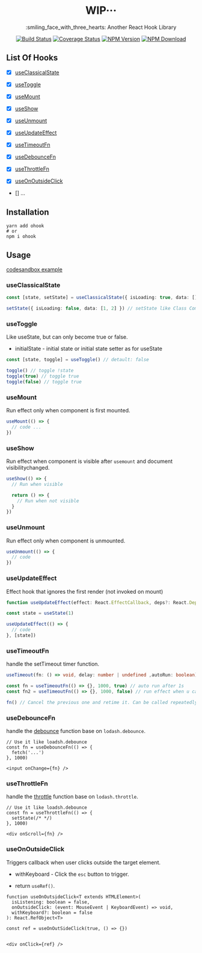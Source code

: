 <h1 align='center'>WIP···</h1>

<p align='center'>:smiling_face_with_three_hearts: Another React Hook Library</p>

<div align="center">

[![Build Status](https://img.shields.io/github/workflow/status/shiyiya/ohook/main.svg)](https://github.com/shiyiya/ohook/actions)
[![Coverage Status](https://coveralls.io/repos/github/shiyiya/ohook/badge.svg?branch=main)](https://coveralls.io/github/shiyiya/ohook?branch=main)
[![NPM Version](https://img.shields.io/npm/v/ohook.svg)](https://npmjs.com/package/ohook)
[![NPM Download](https://img.shields.io/npm/dt/ohook.svg)](https://npmjs.com/package/ohook)

</div>

## List Of Hooks

- [x] [useClassicalState](#useClassicalState)
- [x] [useToggle](#useToggle)

- [x] [useMount](#useMount)
- [x] [useShow](#useShow)
- [x] [useUnmount](#useUnmount)
- [x] [useUpdateEffect](#useUpdateEffect)

- [x] [useTimeoutFn](#useTimeoutFn)
- [x] [useDebounceFn](#useDebounceFn)
- [x] [useThrottleFn](#useThrottleFn)
- [x] [useOnOutsideClick](#useOnOutsideClick)
- [] ...

## Installation

```shell
yarn add ohook
# or
npm i ohook
```

## Usage

[codesandbox example](https://codesandbox.io/s/ohook-online-k8eoc?file=/src/App.tsx)

### useClassicalState

```ts
const [state, setState] = useClassicalState({ isLoading: true, data: [] })

setState({ isLoading: false, data: [1, 2] }) // setState like Class Component
```

### useToggle

Like useState, but can only become true or false.

- initialState <boolean> - initial state or initial state setter as for useState

```ts
const [state, toggle] = useToggle() // detault: false

toggle() // toggle !state
toggle(true) // toggle true
toggle(false) // toggle true
```

### useMount

Run effect only when component is first mounted.

```ts
useMount(() => {
  // code ...
})
```

### useShow

Run effect when component is visible after `usemount` and document visibilitychanged.

```ts
useShow(() => {
  // Run when visible

  return () => {
    // Run when not visible
  }
})
```

### useUnmount

Run effect only when component is unmounted.

```ts
useUnmount(() => {
  // code
})
```

### useUpdateEffect

Effect hook that ignores the first render (not invoked on mount)

```ts
function useUpdateEffect(effect: React.EffectCallback, deps?: React.DependencyList): void

const state = useState(1)

useUpdateEffect(() => {
  // code
}, [state])
```

### useTimeoutFn

handle the setTimeout timer function.

```ts
useTimeout(fn: () => void, delay: number | undefined ,autoRun: boolean);

const fn = useTimeoutFn(() => {}, 1000, true) // auto run after 1s
const fn2 = useTimeoutFn(() => {}, 1000, false) // run effect when u call it

fn() // Cancel the previous one and retime it. Can be called repeatedly
```

### useDebounceFn

handle the [debounce](https://lodash.com/docs/4.17.15#debounce) function base on `lodash.debounce`.

```tsx
// Use it like loadsh.debounce
const fn = useDebounceFn(() => {
  fetch('...')
}, 1000)

<input onChange={fn} />
```

### useThrottleFn

handle the [throttle](https://lodash.com/docs/4.17.15#throttle) function base on `lodash.throttle`.

```tsx
// Use it like loadsh.debounce
const fn = useThrottleFn(() => {
  setState(/* */)
}, 1000)

<div onScroll={fn} />
```

### useOnOutsideClick

Triggers callback when user clicks outside the target element.

- withKeyboard <boolean> - Click the `esc` button to trigger.

- return `useRef()`.

```tsx
function useOnOutsideClick<T extends HTMLElement>(
  isListening: boolean = false,
  onOutsideClick: (event: MouseEvent | KeyboardEvent) => void,
  withKeyboard?: boolean = false
): React.RefObject<T>

const ref = useOnOutSideClick(true, () => {})


<div onClick={ref} />
```

